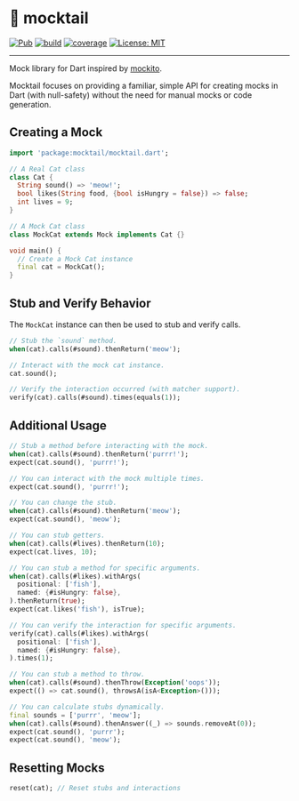 # 🍹 mocktail

[![Pub](https://img.shields.io/pub/v/mocktail.svg)](https://pub.dev/packages/mocktail)
[![build](https://github.com/felangel/mocktail/workflows/build/badge.svg)](https://github.com/felangel/mocktail/actions)
[![coverage](https://raw.githubusercontent.com/felangel/mocktail/main/coverage_badge.svg)](https://github.com/felangel/mocktail/actions)
[![License: MIT](https://img.shields.io/badge/license-MIT-purple.svg)](https://opensource.org/licenses/MIT)

---

Mock library for Dart inspired by [mockito](https://pub.dev/packages/mockito).

Mocktail focuses on providing a familiar, simple API for creating mocks in Dart (with null-safety) without the need for manual mocks or code generation.

## Creating a Mock

```dart
import 'package:mocktail/mocktail.dart';

// A Real Cat class
class Cat {
  String sound() => 'meow!';
  bool likes(String food, {bool isHungry = false}) => false;
  int lives = 9;
}

// A Mock Cat class
class MockCat extends Mock implements Cat {}

void main() {
  // Create a Mock Cat instance
  final cat = MockCat();
}
```

## Stub and Verify Behavior

The `MockCat` instance can then be used to stub and verify calls.

```dart
// Stub the `sound` method.
when(cat).calls(#sound).thenReturn('meow');

// Interact with the mock cat instance.
cat.sound();

// Verify the interaction occurred (with matcher support).
verify(cat).calls(#sound).times(equals(1));
```

## Additional Usage

```dart
// Stub a method before interacting with the mock.
when(cat).calls(#sound).thenReturn('purrr!');
expect(cat.sound(), 'purrr!');

// You can interact with the mock multiple times.
expect(cat.sound(), 'purrr!');

// You can change the stub.
when(cat).calls(#sound).thenReturn('meow');
expect(cat.sound(), 'meow');

// You can stub getters.
when(cat).calls(#lives).thenReturn(10);
expect(cat.lives, 10);

// You can stub a method for specific arguments.
when(cat).calls(#likes).withArgs(
  positional: ['fish'],
  named: {#isHungry: false},
).thenReturn(true);
expect(cat.likes('fish'), isTrue);

// You can verify the interaction for specific arguments.
verify(cat).calls(#likes).withArgs(
  positional: ['fish'],
  named: {#isHungry: false},
).times(1);

// You can stub a method to throw.
when(cat).calls(#sound).thenThrow(Exception('oops'));
expect(() => cat.sound(), throwsA(isA<Exception>()));

// You can calculate stubs dynamically.
final sounds = ['purrr', 'meow'];
when(cat).calls(#sound).thenAnswer((_) => sounds.removeAt(0));
expect(cat.sound(), 'purrr');
expect(cat.sound(), 'meow');
```

## Resetting Mocks

```dart
reset(cat); // Reset stubs and interactions
```

